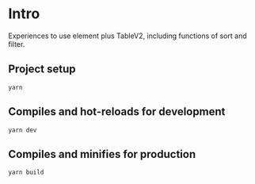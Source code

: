 # Intro

Experiences to use element plus TableV2, including functions of sort and filter.

## Project setup

`yarn`

## Compiles and hot-reloads for development

`yarn dev`

## Compiles and minifies for production

`yarn build`

